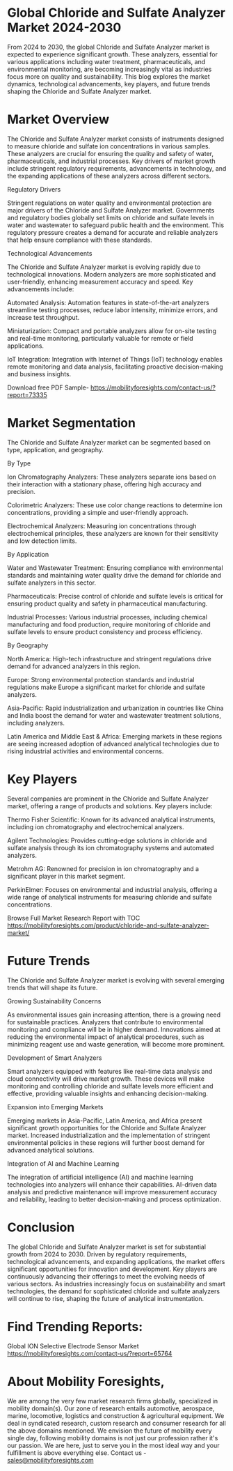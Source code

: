 # Global Chloride and Sulfate Analyzer Market 2024-2030

From 2024 to 2030, the global Chloride and Sulfate Analyzer market is expected to experience significant growth. These analyzers, essential for various applications including water treatment, pharmaceuticals, and environmental monitoring, are becoming increasingly vital as industries focus more on quality and sustainability. This blog explores the market dynamics, technological advancements, key players, and future trends shaping the Chloride and Sulfate Analyzer market.

# Market Overview

The Chloride and Sulfate Analyzer market consists of instruments designed to measure chloride and sulfate ion concentrations in various samples. These analyzers are crucial for ensuring the quality and safety of water, pharmaceuticals, and industrial processes. Key drivers of market growth include stringent regulatory requirements, advancements in technology, and the expanding applications of these analyzers across different sectors.

Regulatory Drivers

Stringent regulations on water quality and environmental protection are major drivers of the Chloride and Sulfate Analyzer market. Governments and regulatory bodies globally set limits on chloride and sulfate levels in water and wastewater to safeguard public health and the environment. This regulatory pressure creates a demand for accurate and reliable analyzers that help ensure compliance with these standards.

Technological Advancements

The Chloride and Sulfate Analyzer market is evolving rapidly due to technological innovations. Modern analyzers are more sophisticated and user-friendly, enhancing measurement accuracy and speed. Key advancements include:

Automated Analysis: Automation features in state-of-the-art analyzers streamline testing processes, reduce labor intensity, minimize errors, and increase test throughput.

Miniaturization: Compact and portable analyzers allow for on-site testing and real-time monitoring, particularly valuable for remote or field applications.

IoT Integration: Integration with Internet of Things (IoT) technology enables remote monitoring and data analysis, facilitating proactive decision-making and business insights.

Download free PDF Sample- https://mobilityforesights.com/contact-us/?report=73335


# Market Segmentation

The Chloride and Sulfate Analyzer market can be segmented based on type, application, and geography.

By Type

Ion Chromatography Analyzers: These analyzers separate ions based on their interaction with a stationary phase, offering high accuracy and precision.

Colorimetric Analyzers: These use color change reactions to determine ion concentrations, providing a simple and user-friendly approach.

Electrochemical Analyzers: Measuring ion concentrations through electrochemical principles, these analyzers are known for their sensitivity and low detection limits.

By Application

Water and Wastewater Treatment: Ensuring compliance with environmental standards and maintaining water quality drive the demand for chloride and sulfate analyzers in this sector.

Pharmaceuticals: Precise control of chloride and sulfate levels is critical for ensuring product quality and safety in pharmaceutical manufacturing.

Industrial Processes: Various industrial processes, including chemical manufacturing and food production, require monitoring of chloride and sulfate levels to ensure product consistency and process efficiency.

By Geography

North America: High-tech infrastructure and stringent regulations drive demand for advanced analyzers in this region.

Europe: Strong environmental protection standards and industrial regulations make Europe a significant market for chloride and sulfate analyzers.

Asia-Pacific: Rapid industrialization and urbanization in countries like China and India boost the demand for water and wastewater treatment solutions, including analyzers.

Latin America and Middle East & Africa: Emerging markets in these regions are seeing increased adoption of advanced analytical technologies due to rising industrial activities and environmental concerns.

# Key Players

Several companies are prominent in the Chloride and Sulfate Analyzer market, offering a range of products and solutions. Key players include:

Thermo Fisher Scientific: Known for its advanced analytical instruments, including ion chromatography and electrochemical analyzers.

Agilent Technologies: Provides cutting-edge solutions in chloride and sulfate analysis through its ion chromatography systems and automated analyzers.

Metrohm AG: Renowned for precision in ion chromatography and a significant player in this market segment.

PerkinElmer: Focuses on environmental and industrial analysis, offering a wide range of analytical instruments for measuring chloride and sulfate concentrations.

Browse Full Market Research Report with TOC https://mobilityforesights.com/product/chloride-and-sulfate-analyzer-market/


# Future Trends

The Chloride and Sulfate Analyzer market is evolving with several emerging trends that will shape its future.

Growing Sustainability Concerns

As environmental issues gain increasing attention, there is a growing need for sustainable practices. Analyzers that contribute to environmental monitoring and compliance will be in higher demand. Innovations aimed at reducing the environmental impact of analytical procedures, such as minimizing reagent use and waste generation, will become more prominent.

Development of Smart Analyzers

Smart analyzers equipped with features like real-time data analysis and cloud connectivity will drive market growth. These devices will make monitoring and controlling chloride and sulfate levels more efficient and effective, providing valuable insights and enhancing decision-making.

Expansion into Emerging Markets

Emerging markets in Asia-Pacific, Latin America, and Africa present significant growth opportunities for the Chloride and Sulfate Analyzer market. Increased industrialization and the implementation of stringent environmental policies in these regions will further boost demand for advanced analytical solutions.

Integration of AI and Machine Learning

The integration of artificial intelligence (AI) and machine learning technologies into analyzers will enhance their capabilities. AI-driven data analysis and predictive maintenance will improve measurement accuracy and reliability, leading to better decision-making and process optimization.

# Conclusion

The global Chloride and Sulfate Analyzer market is set for substantial growth from 2024 to 2030. Driven by regulatory requirements, technological advancements, and expanding applications, the market offers significant opportunities for innovation and development. Key players are continuously advancing their offerings to meet the evolving needs of various sectors. As industries increasingly focus on sustainability and smart technologies, the demand for sophisticated chloride and sulfate analyzers will continue to rise, shaping the future of analytical instrumentation.


# Find Trending Reports:

Global ION Selective Electrode Sensor Market https://mobilityforesights.com/contact-us/?report=65764



# About Mobility Foresights,
We are among the very few market research firms globally, specialized in mobility domain(s). Our zone of research entails automotive, aerospace, marine, locomotive, logistics and construction & agricultural equipment. We deal in syndicated research, custom research and consumer research for all the above domains mentioned.
We envision the future of mobility every single day, following mobility domains is not just our profession rather it's our passion. We are here, just to serve you in the most ideal way and your fulfillment is above everything else. Contact us -  sales@mobilityforesights.com
